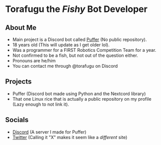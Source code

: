 # Torafugu the *Fishy* Bot Developer

## About Me

* Main project is a Discord bot called [Puffer](https://dsc.gg/puffer) (No public repository).
* 18 years old (This will update as I get older lol).
* Was a programmer for a FIRST Robotics Competition Team for a year.
* Not confirmed to be a fish, but not out of the question either.
* Pronouns are he/him
* You can contact me through @torafugu on Discord

## Projects

* Puffer (Discord bot made using Python and the Nextcord library)
* That one Linux rice that is actually a public repository on my profile (Lazy enough to not link it).


## Socials

* [Discord](https://discord.gg/VfySXNKRay) (A server I made for Puffer)
* [Twitter](https://twitter.com/TorafuguBotDev) (Calling it "X" makes it seem like a *different* site)
